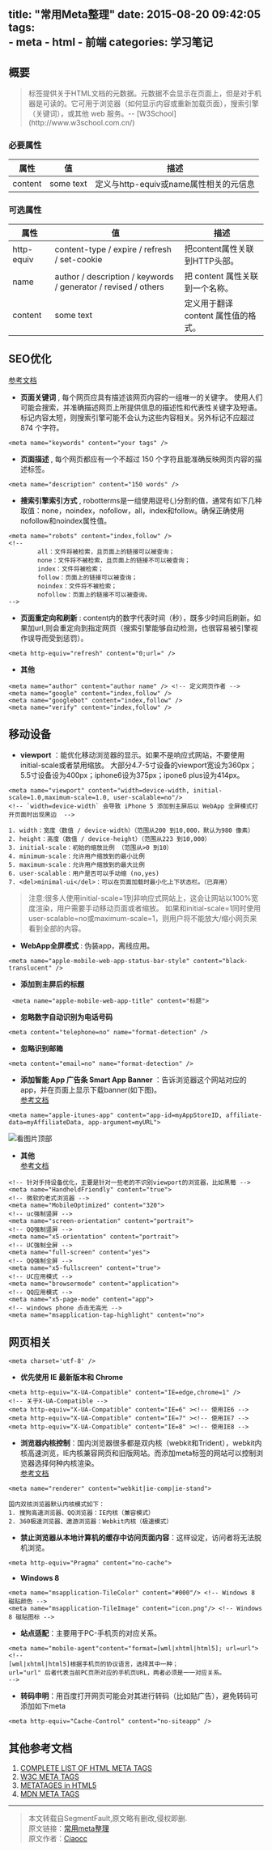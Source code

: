 title: "常用Meta整理" 
date: 2015-08-20 09:42:05
tags:  
    - meta
    - html
    - 前端
categories: 学习笔记
---

## 概要  

<blockquote class="blockquote-center">标签提供关于HTML文档的元数据。元数据不会显示在页面上，但是对于机器是可读的。它可用于浏览器（如何显示内容或重新加载页面），搜索引擎（关键词），或其他 web 服务。-- [W3School](http://www.w3school.com.cn/)  </blockquote>

### 必要属性  

| 属性 | 值 | 描述 |
| -- | -- | --- |
| content | some text | 定义与http-equiv或name属性相关的元信息 |  

### 可选属性 

| 属性 | 值 | 描述 |
| -- | -- | --- |
| http-equiv | content-type / expire / refresh / set-cookie  |  把content属性关联到HTTP头部。|
| name | author / description / keywords / generator / revised / others | 把 content 属性关联到一个名称。|
| content | some text | 定义用于翻译 content 属性值的格式。| 
<!-- more -->

## SEO优化 

[参考文档](http://msdn.microsoft.com/zh-cn/library/ff724016)  

 - ****页面关键词**** , 每个网页应具有描述该网页内容的一组唯一的关键字。
    使用人们可能会搜索，并准确描述网页上所提供信息的描述性和代表性关键字及短语。标记内容太短，则搜索引擎可能不会认为这些内容相关。另外标记不应超过 874 个字符。
```
<meta name="keywords" content="your tags" />
```
 - ****页面描述**** , 每个网页都应有一个不超过 150 个字符且能准确反映网页内容的描述标签。
```
<meta name="description" content="150 words" />
```
 - ****搜索引擎索引方式**** , robotterms是一组使用逗号(,)分割的值，通常有如下几种取值：none，noindex，nofollow，all，index和follow。确保正确使用nofollow和noindex属性值。
```
<meta name="robots" content="index,follow" />
<!--
        all：文件将被检索，且页面上的链接可以被查询；
        none：文件将不被检索，且页面上的链接不可以被查询；
        index：文件将被检索；
        follow：页面上的链接可以被查询；
        noindex：文件将不被检索；
        nofollow：页面上的链接不可以被查询。
-->
```
 - ****页面重定向和刷新**** : content内的数字代表时间（秒），既多少时间后刷新。如果加url,则会重定向到指定网页（搜索引擎能够自动检测，也很容易被引擎视作误导而受到惩罚）。
 ```
<meta http-equiv="refresh" content="0;url=" />
 ```
 - ****其他**** 
```
<meta name="author" content="author name" /> <!-- 定义网页作者 -->
<meta name="google" content="index,follow" />
<meta name="googlebot" content="index,follow" />
<meta name="verify" content="index,follow" /> 
```

## 移动设备 

 - ****viewport**** ：能优化移动浏览器的显示。如果不是响应式网站，不要使用initial-scale或者禁用缩放。
    大部分4.7-5寸设备的viewport宽设为360px；5.5寸设备设为400px；iphone6设为375px；ipone6 plus设为414px。
```
<meta name="viewport" content="width=device-width, initial-scale=1.0,maximum-scale=1.0, user-scalable=no"/>
<!-- `width=device-width` 会导致 iPhone 5 添加到主屏后以 WebApp 全屏模式打开页面时出现黑边  -->
```
    1. width：宽度（数值 / device-width）（范围从200 到10,000，默认为980 像素）
    2. height：高度（数值 / device-height）（范围从223 到10,000）
    3. initial-scale：初始的缩放比例 （范围从>0 到10）
    4. minimum-scale：允许用户缩放到的最小比例
    5. maximum-scale：允许用户缩放到的最大比例
    6. user-scalable：用户是否可以手动缩 (no,yes)
    7. <del>minimal-ui</del>：可以在页面加载时最小化上下状态栏。（已弃用）
    

>注意:很多人使用initial-scale=1到非响应式网站上，这会让网站以100%宽度渲染，用户需要手动移动页面或者缩放。
 如果和initial-scale=1同时使用user-scalable=no或maximum-scale=1，则用户将不能放大/缩小网页来看到全部的内容。

 - ****WebApp全屏模式**** : 伪装app，离线应用。  
```        
<meta name="apple-mobile-web-app-status-bar-style" content="black-translucent" />
```
 - ****添加到主屏后的标题**** 
```
 <meta name="apple-mobile-web-app-title" content="标题">
```
 - ****忽略数字自动识别为电话号码**** 
```
<meta content="telephone=no" name="format-detection" /> 
```
 - ****忽略识别邮箱****
```
<meta content="email=no" name="format-detection" />
```
 - ****添加智能 App 广告条 Smart App Banner**** ：告诉浏览器这个网站对应的app，并在页面上显示下载banner(如下图)。  
    [参考文档](https://developer.apple.com/library/ios/documentation/AppleApplications/Reference/SafariWebContent/PromotingAppswithAppBanners/PromotingAppswithAppBanners.html)
```
<meta name="apple-itunes-app" content="app-id=myAppStoreID, affiliate-data=myAffiliateData, app-argument=myURL">
```
![看图片顶部](https://ws1.sinaimg.cn/large/006qRazegw1f40yqh6luyj306y0cd0t8.jpg) 
 - ****其他****  
    [参考文档](http://fex.baidu.com/blog/2014/10/html-head-tags )
```
<!-- 针对手持设备优化，主要是针对一些老的不识别viewport的浏览器，比如黑莓 -->
<meta name="HandheldFriendly" content="true">
<!-- 微软的老式浏览器 -->
<meta name="MobileOptimized" content="320">
<!-- uc强制竖屏 -->
<meta name="screen-orientation" content="portrait">
<!-- QQ强制竖屏 -->
<meta name="x5-orientation" content="portrait">
<!-- UC强制全屏 -->
<meta name="full-screen" content="yes">
<!-- QQ强制全屏 -->
<meta name="x5-fullscreen" content="true">
<!-- UC应用模式 -->
<meta name="browsermode" content="application">
<!-- QQ应用模式 -->
<meta name="x5-page-mode" content="app">
<!-- windows phone 点击无高光 -->
<meta name="msapplication-tap-highlight" content="no">
```

## 网页相关 

```
<meta charset='utf-8' />
```
- ****优先使用 IE 最新版本和 Chrome****
```
<meta http-equiv="X-UA-Compatible" content="IE=edge,chrome=1" />
<!-- 关于X-UA-Compatible -->
<meta http-equiv="X-UA-Compatible" content="IE=6" ><!-- 使用IE6 -->
<meta http-equiv="X-UA-Compatible" content="IE=7" ><!-- 使用IE7 -->
<meta http-equiv="X-UA-Compatible" content="IE=8" ><!-- 使用IE8 -->
```
- ****浏览器内核控制****：国内浏览器很多都是双内核（webkit和Trident），webkit内核高速浏览，IE内核兼容网页和旧版网站。而添加meta标签的网站可以控制浏览器选择何种内核渲染。   
[参考文档](http://se.360.cn/v6/help/meta.html )
```
<meta name="renderer" content="webkit|ie-comp|ie-stand">
```
    国内双核浏览器默认内核模式如下：
    1. 搜狗高速浏览器、QQ浏览器：IE内核（兼容模式）
    2. 360极速浏览器、遨游浏览器：Webkit内核（极速模式）
- ****禁止浏览器从本地计算机的缓存中访问页面内容****：这样设定，访问者将无法脱机浏览。
```
<meta http-equiv="Pragma" content="no-cache">
```
- ****Windows 8****
```
<meta name="msapplication-TileColor" content="#000"/> <!-- Windows 8 磁贴颜色 -->
<meta name="msapplication-TileImage" content="icon.png"/> <!-- Windows 8 磁贴图标 -->
```
- ****站点适配****：主要用于PC-手机页的对应关系。
```
<meta name="mobile-agent"content="format=[wml|xhtml|html5]; url=url">
<!--
[wml|xhtml|html5]根据手机页的协议语言，选择其中一种；
url="url" 后者代表当前PC页所对应的手机页URL，两者必须是一一对应关系。
-->
```
- ****转码申明****：用百度打开网页可能会对其进行转码（比如贴广告），避免转码可添加如下meta
```
<meta http-equiv="Cache-Control" content="no-siteapp" />
```

## 其他参考文档
1. [COMPLETE LIST OF HTML META TAGS](http://code.lancepollard.com/complete-list-of-html-meta-tags/) 
2. [W3C META TAGS](http://www.w3.org/TR/html5/document-metadata.html#the-meta-element )
3. [METATAGES in HTML5](http://www.html-5.com/metatags/ )
4. [MDN META TAGS](https://developer.mozilla.org/en-US/docs/Web/HTML/Element/meta )

---------------------

> 本文转载自SegmentFault,原文略有删改,侵权即删.  
原文链接：[常用meta整理](http://segmentfault.com/a/1190000002407912)   
原文作者：[Ciaocc](http://segmentfault.com/u/ciaocc ) 




